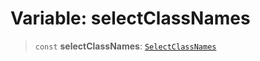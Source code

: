 # Variable: selectClassNames

> `const` **selectClassNames**: [`SelectClassNames`](../type-aliases/SelectClassNames.md)
